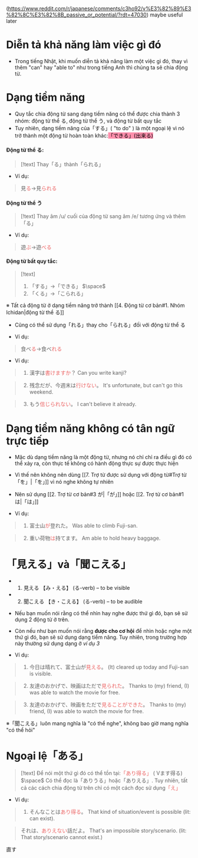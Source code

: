 (https://www.reddit.com/r/japanese/comments/c3ho92/v%E3%82%89%E3%82%8C%E3%82%8B_passive_or_potential/?rdt=47030) maybe useful later

# Diễn tả khả năng làm việc gì đó

- Trong tiếng Nhật, khi muốn diễn tả khả năng làm một việc gì đó, thay vì thêm "can" hay "able to" như trong tiếng Anh thì chúng ta sẽ chia động từ.

# Dạng tiềm năng

- Quy tắc chia động từ sang dạng tiềm năng có thể được chia thành 3 nhóm: động từ thể る, động từ thể う, và động từ bất quy tắc
- Tuy nhiên, dạng tiềm năng của「する」( "to do" ) là một ngoại lệ vì nó trở thành một động từ hoàn toàn khác:<mark style="background: #FF5582A6;">「できる」(出来る) </mark>

#### Động từ thể る:

>[!text]
>Thay「る」thành「られる」

- Ví dụ:
>見<span style="color:#ec6565">る</span>→見<span style="color:#ec6565">られる</span>

#### Động từ thể う

>[!text]
>Thay âm /u/ cuối của động từ sang âm /e/ tương ứng và thêm「る」

- Ví dụ:
>遊<span style="color:#ec6565">ぶ</span>→遊<span style="color:#ec6565">べる</span>

#### Động từ bất quy tắc:

>[!text]
>1. 「する」→「できる」
>$\space$
>2. 「くる」→「こられる」

※ Tất cả động từ ở dạng tiềm năng trở thành [[4. Động từ cơ bản#1. Nhóm Ichidan|động từ thể る]] 



- Cũng có thể sử dụng「れる」thay cho「られる」đối với động từ thể る

- Ví dụ:
>食べ<span style="color:#ec6565">る</span>→食べ<span style="color:#ec6565">れる</span>

- Ví dụ:
>1. 漢字は<span style="color:#ec6565">書けますか</span>？
>Can you write kanji?

>2. 残念だが、今週末は<span style="color:#ec6565">行けない</span>。
>It's unfortunate, but can't go this weekend.

>3. もう<span style="color:#ec6565">信じられない</span>。
>I can't believe it already.

# Dạng tiềm năng không có tân ngữ trực tiếp

- Mặc dù dạng tiềm năng là một động từ, nhưng nó chỉ chỉ ra điều gì đó có thể xảy ra, còn thực tế không có hành động thực sự được thực hiện
- Vì thế nên không nên dùng [[7. Trợ từ được sử dụng với động từ#Trợ từ 「を」|「を」]] vì nó nghe không tự nhiên

- Nên sử dụng [[2. Trợ từ cơ bản#3 が|「が」]] hoặc [[2. Trợ từ cơ bản#1 は|「は」]]
- Ví dụ:
>1. 富士山<span style="color:#ec6565">が</span>登れた。
>Was able to climb Fuji-san.

>2. 重い荷物<span style="color:#ec6565">は</span>持てます。
>Am able to hold heavy baggage.

# 「見える」và「聞こえる」

- 1. 見える 【み・える】 (る-verb) – to be visible
- 2. 聞こえる 【き・こえる】 (る-verb) – to be audible

- Nếu bạn muốn nói rằng có thể nhìn hay nghe được thứ gì đó, bạn sẽ sử dụng 2 động từ ở trên.
- Còn nếu như bạn muốn nói rằng **được cho cơ hội** để nhìn hoặc nghe một thứ gì đó, bạn sẽ sử dụng dạng tiềm năng. Tuy nhiên, trong trường hợp này thường sử dụng dạng ở *ví dụ 3*

- Ví dụ:
>1. 今日は晴れて、富士山が<span style="color:#ec6565">見える</span>。
>(It) cleared up today and Fuji-san is visible.

>2. 友達のおかげで、映画はただで<span style="color:#ec6565">見られた</span>。
>Thanks to (my) friend, (I) was able to watch the movie for free.

>3. 友達のおかげで、映画をただで<span style="color:#ec6565">見ることができた</span>。
>Thanks to (my) friend, (I) was able to watch the movie for free.

※「聞こえる」luôn mang nghĩa là "có thể nghe", không bao giờ mang nghĩa "có thể hỏi"

# Ngoại lệ「ある」

>[!text]
>Để nói một thứ gì đó có thể tồn tại:<span style="color:#ec6565">「あり得る」</span> ( Vます得る)
>$\space$
>Có thể đọc là「ありうる」hoặc「ありえる」. Tuy nhiên, tất cả các cách chia động từ trên chỉ có một cách đọc sử dụng<span style="color:#ec6565">「え」</span>

- Ví dụ:
>1. そんなことは<span style="color:#ec6565">あり得る</span>。
>That kind of situation/event is possible (lit: can exist).

>それは、<span style="color:#ec6565">ありえない</span>話だよ。
>That's an impossible story/scenario. (lit: That story/scenario cannot exist.)

直す